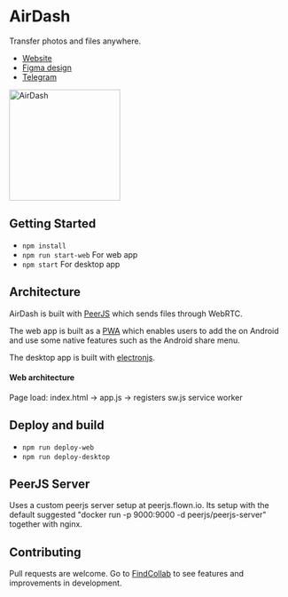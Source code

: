 # AirDash

Transfer photos and files anywhere.


- [Website](https://www.flown.io/airdash)
- [Figma design](https://www.figma.com/file/NNbayrhqc3h5hW0nniUOyS/AirDash)
- [Telegram](https://t.me/joinchat/LlpnuhhuO8HVYP1TzHwLsg)


<img alt="AirDash" src="https://raw.githubusercontent.com/simonbengtsson/airdash/master/promo.png" height="200" />

## Getting Started

- `npm install`
- `npm run start-web` For web app
- `npm start` For desktop app

## Architecture

AirDash is built with [PeerJS](https://peerjs.com) which sends files through WebRTC. 

The web app is built as a [PWA](https://developers.google.com/web/progressive-web-apps) which enables users to add the on Android and use some native features such as the Android share menu.

The desktop app is built with [electronjs](https://www.electronjs.org).

#### Web architecture

Page load: index.html -> app.js -> registers sw.js service worker

## Deploy and build

- `npm run deploy-web`
- `npm run deploy-desktop`

## PeerJS Server

Uses a custom peerjs server setup at peerjs.flown.io. Its setup with the default suggested "docker run -p 9000:9000 -d peerjs/peerjs-server" together with nginx. 

## Contributing
Pull requests are welcome. Go to [FindCollab](https://findcollabs.com/project/7BK81zF3mZTpT0jjQ2hQ) to see features and improvements in development.
